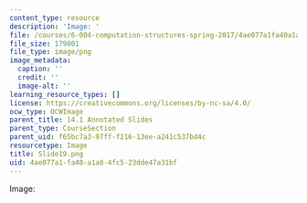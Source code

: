 ```yaml
---
content_type: resource
description: 'Image: '
file: /courses/6-004-computation-structures-spring-2017/4ae077a1fa40a1a84fc523dde47a31bf_Slide19.png
file_size: 179801
file_type: image/png
image_metadata:
  caption: ''
  credit: ''
  image-alt: ''
learning_resource_types: []
license: https://creativecommons.org/licenses/by-nc-sa/4.0/
ocw_type: OCWImage
parent_title: 14.1 Annotated Slides
parent_type: CourseSection
parent_uid: f65bc7a3-97ff-f216-13ee-a241c537bd4c
resourcetype: Image
title: Slide19.png
uid: 4ae077a1-fa40-a1a8-4fc5-23dde47a31bf
---
```

Image: 